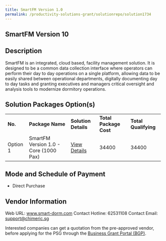 ```yaml
---
title: SmartFM Version 1.0
permalink: /productivity-solutions-grant/solutionrepo/solution1734
---
```


## SmartFM Version 10

## Description

SmartFM is an integrated, cloud based, facility management solution. It is designed to be a common data collection interface where operators can perform their day to day operations on a single platform, allowing data to be easily shared between operational departments, digitally documenting day to day tasks and granting executives and managers critical oversight and analysis tools to modernize dormitory operations.

## Solution Packages Option(s)

<table>
<tr>
<td><b>No.</b></td>
<td><b>Package Name</b></td>
<td><b>Solution Details</b></td>
<td><b>Total Package Cost</b></td>
<td><b>Total Qualifying</b></td>
</tr>
<tr>
<td>Option 1</td>
<td>SmartFM Version 1.0 - Core (1000 Pax)</td>
<td><a href='https://www.gobusiness.gov.sg/images/psg/Desensitised_Chimeric_Annex_3_Part_4.pdf'>View Details</a></td>
<td>34400</td>
<td>34400</td>
</tr>
</table>

## Mode and Schedule of Payment

 - Direct Purchase

## Vendor Information

 Web URL: www.smart-dorm.com 
Contact Hotline: 62531108 
Contact Email: support@chimeric.sg 


Interested companies can get a quotation from the pre-approved vendor, before applying for the PSG through the <a href='https://www.businessgrants.gov.sg/'>Business Grant Portal (BGP)</a>.
<script src="/jquery/resize-tables.js"></script>
